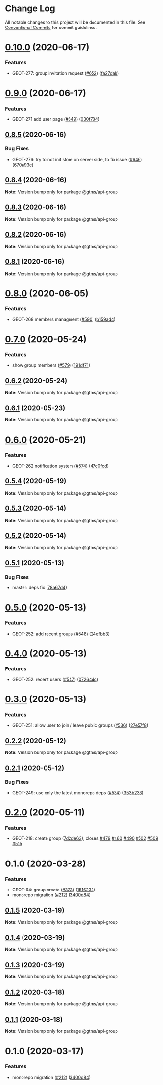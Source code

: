 # Change Log

All notable changes to this project will be documented in this file.
See [Conventional Commits](https://conventionalcommits.org) for commit guidelines.

# [0.10.0](https://github.com/gtms-org/gtms-frontend/compare/@gtms/api-group@0.9.0...@gtms/api-group@0.10.0) (2020-06-17)


### Features

* GEOT-277: group invitation request ([#652](https://github.com/gtms-org/gtms-frontend/issues/652)) ([fa27dab](https://github.com/gtms-org/gtms-frontend/commit/fa27dab59c03ce8df15768ae77168c0be462edec))





# [0.9.0](https://github.com/gtms-org/gtms-frontend/compare/@gtms/api-group@0.8.5...@gtms/api-group@0.9.0) (2020-06-17)


### Features

* GEOT-271 add user page ([#649](https://github.com/gtms-org/gtms-frontend/issues/649)) ([030f784](https://github.com/gtms-org/gtms-frontend/commit/030f784116531d8babd696fe8638cf8e036c68e3))





## [0.8.5](https://github.com/gtms-org/gtms-frontend/compare/@gtms/api-group@0.8.4...@gtms/api-group@0.8.5) (2020-06-16)

### Bug Fixes

- GEOT-276: try to not init store on server side, to fix issue ([#646](https://github.com/gtms-org/gtms-frontend/issues/646)) ([670a93c](https://github.com/gtms-org/gtms-frontend/commit/670a93c770a56a414086ebb92c7d460d2d638912))

## [0.8.4](https://github.com/gtms-org/gtms-frontend/compare/@gtms/api-group@0.8.3...@gtms/api-group@0.8.4) (2020-06-16)

**Note:** Version bump only for package @gtms/api-group

## [0.8.3](https://github.com/gtms-org/gtms-frontend/compare/@gtms/api-group@0.8.2...@gtms/api-group@0.8.3) (2020-06-16)

**Note:** Version bump only for package @gtms/api-group

## [0.8.2](https://github.com/gtms-org/gtms-frontend/compare/@gtms/api-group@0.8.1...@gtms/api-group@0.8.2) (2020-06-16)

**Note:** Version bump only for package @gtms/api-group

## [0.8.1](https://github.com/gtms-org/gtms-frontend/compare/@gtms/api-group@0.8.0...@gtms/api-group@0.8.1) (2020-06-16)

**Note:** Version bump only for package @gtms/api-group

# [0.8.0](https://github.com/gtms-org/gtms-frontend/compare/@gtms/api-group@0.7.0...@gtms/api-group@0.8.0) (2020-06-05)

### Features

- GEOT-268 members managment ([#590](https://github.com/gtms-org/gtms-frontend/issues/590)) ([b159ad4](https://github.com/gtms-org/gtms-frontend/commit/b159ad4e06332d72d9372cbf4d6a2f1531526ba1))

# [0.7.0](https://github.com/gtms-org/gtms-frontend/compare/@gtms/api-group@0.6.2...@gtms/api-group@0.7.0) (2020-05-24)

### Features

- show group members ([#579](https://github.com/gtms-org/gtms-frontend/issues/579)) ([191df71](https://github.com/gtms-org/gtms-frontend/commit/191df714ad52877b489a4262e10ee2e019a05736))

## [0.6.2](https://github.com/gtms-org/gtms-frontend/compare/@gtms/api-group@0.6.1...@gtms/api-group@0.6.2) (2020-05-24)

**Note:** Version bump only for package @gtms/api-group

## [0.6.1](https://github.com/gtms-org/gtms-frontend/compare/@gtms/api-group@0.6.0...@gtms/api-group@0.6.1) (2020-05-23)

**Note:** Version bump only for package @gtms/api-group

# [0.6.0](https://github.com/gtms-org/gtms-frontend/compare/@gtms/api-group@0.5.4...@gtms/api-group@0.6.0) (2020-05-21)

### Features

- GEOT-262 notification system ([#574](https://github.com/gtms-org/gtms-frontend/issues/574)) ([47c0fcd](https://github.com/gtms-org/gtms-frontend/commit/47c0fcd55c9a2d72b6498b1fc3171862f7d8c9c4))

## [0.5.4](https://github.com/gtms-org/gtms-frontend/compare/@gtms/api-group@0.5.3...@gtms/api-group@0.5.4) (2020-05-19)

**Note:** Version bump only for package @gtms/api-group

## [0.5.3](https://github.com/gtms-org/gtms-frontend/compare/@gtms/api-group@0.5.2...@gtms/api-group@0.5.3) (2020-05-14)

**Note:** Version bump only for package @gtms/api-group

## [0.5.2](https://github.com/gtms-org/gtms-frontend/compare/@gtms/api-group@0.5.1...@gtms/api-group@0.5.2) (2020-05-14)

**Note:** Version bump only for package @gtms/api-group

## [0.5.1](https://github.com/gtms-org/gtms-frontend/compare/@gtms/api-group@0.5.0...@gtms/api-group@0.5.1) (2020-05-13)

### Bug Fixes

- master: deps fix ([78a67d4](https://github.com/gtms-org/gtms-frontend/commit/78a67d4fdf70c72a0b21c53b6a9185658bb61864))

# [0.5.0](https://github.com/gtms-org/gtms-frontend/compare/@gtms/api-group@0.4.0...@gtms/api-group@0.5.0) (2020-05-13)

### Features

- GEOT-252: add recent groups ([#548](https://github.com/gtms-org/gtms-frontend/issues/548)) ([24efbb3](https://github.com/gtms-org/gtms-frontend/commit/24efbb36c44eaa2320a3714fa98bc135683fd36b))

# [0.4.0](https://github.com/gtms-org/gtms-frontend/compare/@gtms/api-group@0.3.0...@gtms/api-group@0.4.0) (2020-05-13)

### Features

- GEOT-252: recent users ([#547](https://github.com/gtms-org/gtms-frontend/issues/547)) ([07264dc](https://github.com/gtms-org/gtms-frontend/commit/07264dc1357ee02326798952f31b9d797576bb3f))

# [0.3.0](https://github.com/gtms-org/gtms-frontend/compare/@gtms/api-group@0.2.2...@gtms/api-group@0.3.0) (2020-05-13)

### Features

- GEOT-251: allow user to join / leave public groups ([#536](https://github.com/gtms-org/gtms-frontend/issues/536)) ([27e57f8](https://github.com/gtms-org/gtms-frontend/commit/27e57f81912c3d11c2f4547e32979082e60d5776))

## [0.2.2](https://github.com/gtms-org/gtms-frontend/compare/@gtms/api-group@0.2.1...@gtms/api-group@0.2.2) (2020-05-12)

**Note:** Version bump only for package @gtms/api-group

## [0.2.1](https://github.com/gtms-org/gtms-frontend/compare/@gtms/api-group@0.2.0...@gtms/api-group@0.2.1) (2020-05-12)

### Bug Fixes

- GEOT-249: use only the latest monorepo deps ([#534](https://github.com/gtms-org/gtms-frontend/issues/534)) ([353b236](https://github.com/gtms-org/gtms-frontend/commit/353b2363f3c4530fa9dc51067c76718445784699))

# [0.2.0](https://github.com/gtms-org/gtms-frontend/compare/@gtms/api-group@0.1.0...@gtms/api-group@0.2.0) (2020-05-11)

### Features

- GEOT-218: create group ([7d2de63](https://github.com/gtms-org/gtms-frontend/commit/7d2de6340d0fbae9a44d685b863a65d699241571)), closes [#479](https://github.com/gtms-org/gtms-frontend/issues/479) [#460](https://github.com/gtms-org/gtms-frontend/issues/460) [#490](https://github.com/gtms-org/gtms-frontend/issues/490) [#502](https://github.com/gtms-org/gtms-frontend/issues/502) [#509](https://github.com/gtms-org/gtms-frontend/issues/509) [#515](https://github.com/gtms-org/gtms-frontend/issues/515)

# 0.1.0 (2020-03-28)

### Features

- GEOT-64: group create ([#323](https://github.com/gtms-org/gtms-frontend/issues/323)) ([1516233](https://github.com/gtms-org/gtms-frontend/commit/1516233651b28f40e36145ae7cacb37867e6ef45))
- monorepo migration ([#212](https://github.com/gtms-org/gtms-frontend/issues/212)) ([3400d84](https://github.com/gtms-org/gtms-frontend/commit/3400d84f411612076adba5920af8b323b55f473a))

## [0.1.5](https://github.com/gtms-org/gtms-frontend/compare/@gtms/api-group@0.1.4...@gtms/api-group@0.1.5) (2020-03-19)

**Note:** Version bump only for package @gtms/api-group

## [0.1.4](https://github.com/gtms-org/gtms-frontend/compare/@gtms/api-group@0.1.3...@gtms/api-group@0.1.4) (2020-03-19)

**Note:** Version bump only for package @gtms/api-group

## [0.1.3](https://github.com/gtms-org/gtms-frontend/compare/@gtms/api-group@0.1.2...@gtms/api-group@0.1.3) (2020-03-19)

**Note:** Version bump only for package @gtms/api-group

## [0.1.2](https://github.com/gtms-org/gtms-frontend/compare/@gtms/api-group@0.1.1...@gtms/api-group@0.1.2) (2020-03-18)

**Note:** Version bump only for package @gtms/api-group

## [0.1.1](https://github.com/gtms-org/gtms-frontend/compare/@gtms/api-group@0.1.0...@gtms/api-group@0.1.1) (2020-03-18)

**Note:** Version bump only for package @gtms/api-group

# 0.1.0 (2020-03-17)

### Features

- monorepo migration ([#212](https://github.com/gtms-org/gtms-frontend/issues/212)) ([3400d84](https://github.com/gtms-org/gtms-frontend/commit/3400d84f411612076adba5920af8b323b55f473a))
